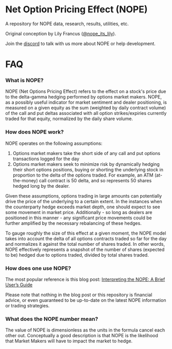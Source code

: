 # Net Option Pricing Effect (NOPE)
A repository for NOPE data, research, results, utilities, etc.

Original conception by Lily Francus ([@nope_its_lily](https://twitter.com/nope_its_lily)).

Join the [discord](https://discord.gg/YyNcHqqb) to talk with us more about NOPE or help development.

# FAQ

### What is NOPE?
NOPE (Net Options Pricing Effect) refers to the effect on a stock's price due to the delta-gamma hedging performed by options market makers. NOPE, as a possibly useful indicator for market sentiment and dealer positioning, is measured on a given equity as the sum (weighted by daily contract volume) of the call and put deltas associated with all option strikes/expiries currently traded for that equity, normalized by the daily share volume.

### How does NOPE work? 
NOPE operates on the following assumptions: 
1. Options market makers take the short side of any call and put options transactions logged for the day 
2. Options market makers seek to minimize risk by dynamically hedging their short options positions, buying or shorting the underlying stock in proportion to the delta of the options traded. For example, an ATM (at-the-money) call contract is 50 delta, and so represents 50 shares hedged long by the dealer. 

Given these assumptions, options trading in large amounts can potentially drive the price of the underlying to a certain extent. In the instances when the counterparty hedge exceeds market depth, one should expect to see some movement in market price. Additionally - so long as dealers are positioned in this manner - any significant price movements could be further amplified by the necessary rebalancing of these hedges. 

To gauge roughly the size of this effect at a given moment, the NOPE model takes into account the delta of all options contracts traded so far for the day and normalizes it against the total number of shares traded. In other words, NOPE effectively represents a snapshot of the number of shares (expected to be) hedged due to options traded, divided by total shares traded.

### How does one use NOPE?
The most popular reference is this blog post: [Interpreting the NOPE: A Brief User’s Guide](https://nope-its-lily.medium.com/interpreting-the-nope-a-brief-users-guide-41c57c1b47a0)

Please note that nothing in the blog post or this repository is financial advice, or even guaranteed to be up-to-date on the latest NOPE information or trading strategies.


### What does the NOPE number mean?
The value of NOPE is dimensionless as the units in the formula cancel each other out. Conceptually a good description is that NOPE is the likelihood that Market Makers will have to impact the market to hedge.

